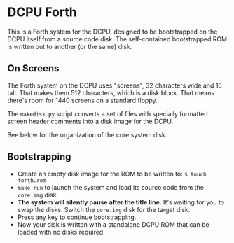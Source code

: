 # DCPU Forth

This is a Forth system for the DCPU, designed to be bootstrapped on the DCPU
itself from a source code disk. The self-contained bootstrapped ROM is written
out to another (or the same) disk.


## On Screens

The Forth system on the DCPU uses "screens", 32 characters wide and 16 tall.
That makes them 512 characters, which is a disk block. That means there's room
for 1440 screens on a standard floppy.

The `makedisk.py` script converts a set of files with specially formatted screen
header comments into a disk image for the DCPU.

See below for the organization of the core system disk.

## Bootstrapping

- Create an empty disk image for the ROM to be written to: `$ touch forth.rom`
- `make run` to launch the system and load its source code from the `core.img`
  disk.
- **The system will silently pause after the title line.** It's waiting for you
  to swap the disks. Switch the `core.img` disk for the target disk.
- Press any key to continue bootstrapping.
- Now your disk is written with a standalone DCPU ROM that can be loaded with no
  disks required.

